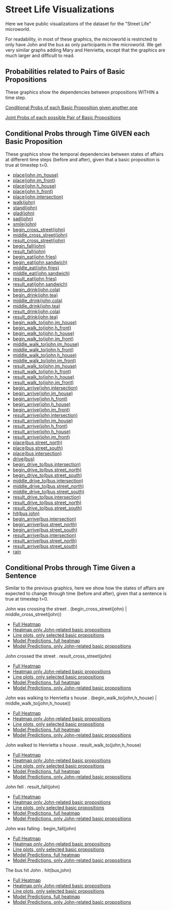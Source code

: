 # Street Life Visualizations

Here we have public visualizations of the dataset for the "Street Life" microworld. 

For readability, in most of these graphics, the microworld is restricted to only have John and the bus as only participants in the microworld. 
We get very similar graphs adding Mary and Henrietta, except that the graphics are much larger and difficult to read.



## Probabilities related to Pairs of Basic Propositions

These graphics show the dependencies between propositions WITHIN a time step.

[Conditional Probs of each Basic Proposition given another one](https://iesus.github.io/dynamic-dss-websites/pairs/cond_probs.html)

[Joint Probs of each possible Pair of Basic Propositions](https://iesus.github.io/dynamic-dss-websites/pairs/joint_probs.html)



## Conditional Probs through Time GIVEN each Basic Proposition

These graphics show the temporal dependencies between states of affairs at different time steps (before and after), given that a basic proposition is true at timestep t=0.

* [place(john,jm_house)](https://iesus.github.io/dynamic-dss-websites/across_time/place_john_jm_house.html)
* [place(john,jm_front)](https://iesus.github.io/dynamic-dss-websites/across_time/place_john_jm_front.html)
* [place(john,h_house)](https://iesus.github.io/dynamic-dss-websites/across_time/place_john_h_house.html)
* [place(john,h_front)](https://iesus.github.io/dynamic-dss-websites/across_time/place_john_h_front.html)
* [place(john,intersection)](https://iesus.github.io/dynamic-dss-websites/across_time/place_john_intersection.html)
* [walk(john)](https://iesus.github.io/dynamic-dss-websites/across_time/walk_john.html)
* [stand(john)](https://iesus.github.io/dynamic-dss-websites/across_time/stand_john.html)
* [glad(john)](https://iesus.github.io/dynamic-dss-websites/across_time/glad_john.html)
* [sad(john)](https://iesus.github.io/dynamic-dss-websites/across_time/sad_john.html)
* [smile(john)](https://iesus.github.io/dynamic-dss-websites/across_time/smile_john.html)
* [begin_cross_street(john)](https://iesus.github.io/dynamic-dss-websites/across_time/begin_cross_street_john.html)
* [middle_cross_street(john)](https://iesus.github.io/dynamic-dss-websites/across_time/middle_cross_street_john.html)
* [result_cross_street(john)](https://iesus.github.io/dynamic-dss-websites/across_time/result_cross_street_john.html)
* [begin_fall(john)](https://iesus.github.io/dynamic-dss-websites/across_time/begin_fall_john.html)
* [result_fall(john)](https://iesus.github.io/dynamic-dss-websites/across_time/result_fall_john.html)
* [begin_eat(john,fries)](https://iesus.github.io/dynamic-dss-websites/across_time/begin_eat_john_fries.html)
* [begin_eat(john,sandwich)](https://iesus.github.io/dynamic-dss-websites/across_time/begin_eat_john_sandwich.html)
* [middle_eat(john,fries)](https://iesus.github.io/dynamic-dss-websites/across_time/middle_eat_john_fries.html)
* [middle_eat(john,sandwich)](https://iesus.github.io/dynamic-dss-websites/across_time/middle_eat_john_sandwich.html)
* [result_eat(john,fries)](https://iesus.github.io/dynamic-dss-websites/across_time/result_eat_john_fries.html)
* [result_eat(john,sandwich)](https://iesus.github.io/dynamic-dss-websites/across_time/result_eat_john_sandwich.html)
* [begin_drink(john,cola)](https://iesus.github.io/dynamic-dss-websites/across_time/begin_drink_john_cola.html)
* [begin_drink(john,tea)](https://iesus.github.io/dynamic-dss-websites/across_time/begin_drink_john_tea.html)
* [middle_drink(john,cola)](https://iesus.github.io/dynamic-dss-websites/across_time/middle_drink_john_cola.html)
* [middle_drink(john,tea)](https://iesus.github.io/dynamic-dss-websites/across_time/middle_drink_john_tea.html)
* [result_drink(john,cola)](https://iesus.github.io/dynamic-dss-websites/across_time/result_drink_john_cola.html)
* [result_drink(john,tea)](https://iesus.github.io/dynamic-dss-websites/across_time/result_drink_john_tea.html)
* [begin_walk_to(john,jm_house)](https://iesus.github.io/dynamic-dss-websites/across_time/begin_walk_to_john_jm_house.html)
* [begin_walk_to(john,h_front)](https://iesus.github.io/dynamic-dss-websites/across_time/begin_walk_to_john_h_front.html)
* [begin_walk_to(john,h_house)](https://iesus.github.io/dynamic-dss-websites/across_time/begin_walk_to_john_h_house.html)
* [begin_walk_to(john,jm_front)](https://iesus.github.io/dynamic-dss-websites/across_time/begin_walk_to_john_jm_front.html)
* [middle_walk_to(john,jm_house)](https://iesus.github.io/dynamic-dss-websites/across_time/middle_walk_to_john_jm_house.html)
* [middle_walk_to(john,h_front)](https://iesus.github.io/dynamic-dss-websites/across_time/middle_walk_to_john_h_front.html)
* [middle_walk_to(john,h_house)](https://iesus.github.io/dynamic-dss-websites/across_time/middle_walk_to_john_h_house.html)
* [middle_walk_to(john,jm_front)](https://iesus.github.io/dynamic-dss-websites/across_time/middle_walk_to_john_jm_front.html)
* [result_walk_to(john,jm_house)](https://iesus.github.io/dynamic-dss-websites/across_time/result_walk_to_john_jm_house.html)
* [result_walk_to(john,h_front)](https://iesus.github.io/dynamic-dss-websites/across_time/result_walk_to_john_h_front.html)
* [result_walk_to(john,h_house)](https://iesus.github.io/dynamic-dss-websites/across_time/result_walk_to_john_h_house.html)
* [result_walk_to(john,jm_front)](https://iesus.github.io/dynamic-dss-websites/across_time/result_walk_to_john_jm_front.html)
* [begin_arrive(john,intersection)](https://iesus.github.io/dynamic-dss-websites/across_time/begin_arrive_john_intersection.html)
* [begin_arrive(john,jm_house)](https://iesus.github.io/dynamic-dss-websites/across_time/begin_arrive_john_jm_house.html)
* [begin_arrive(john,h_front)](https://iesus.github.io/dynamic-dss-websites/across_time/begin_arrive_john_h_front.html)
* [begin_arrive(john,h_house)](https://iesus.github.io/dynamic-dss-websites/across_time/begin_arrive_john_h_house.html)
* [begin_arrive(john,jm_front)](https://iesus.github.io/dynamic-dss-websites/across_time/begin_arrive_john_jm_front.html)
* [result_arrive(john,intersection)](https://iesus.github.io/dynamic-dss-websites/across_time/result_arrive_john_intersection.html)
* [result_arrive(john,jm_house)](https://iesus.github.io/dynamic-dss-websites/across_time/result_arrive_john_jm_house.html)
* [result_arrive(john,h_front)](https://iesus.github.io/dynamic-dss-websites/across_time/result_arrive_john_h_front.html)
* [result_arrive(john,h_house)](https://iesus.github.io/dynamic-dss-websites/across_time/result_arrive_john_h_house.html)
* [result_arrive(john,jm_front)](https://iesus.github.io/dynamic-dss-websites/across_time/result_arrive_john_jm_front.html)
* [place(bus,street_north)](https://iesus.github.io/dynamic-dss-websites/across_time/place_bus_street_north.html)
* [place(bus,street_south)](https://iesus.github.io/dynamic-dss-websites/across_time/place_bus_street_south.html)
* [place(bus,intersection)](https://iesus.github.io/dynamic-dss-websites/across_time/place_bus_intersection.html)
* [drive(bus)](https://iesus.github.io/dynamic-dss-websites/across_time/drive_bus.html)
* [begin_drive_to(bus,intersection)](https://iesus.github.io/dynamic-dss-websites/across_time/begin_drive_to_bus_intersection.html)
* [begin_drive_to(bus,street_north)](https://iesus.github.io/dynamic-dss-websites/across_time/begin_drive_to_bus_street_north.html)
* [begin_drive_to(bus,street_south)](https://iesus.github.io/dynamic-dss-websites/across_time/begin_drive_to_bus_street_south.html)
* [middle_drive_to(bus,intersection)](https://iesus.github.io/dynamic-dss-websites/across_time/middle_drive_to_bus_intersection.html)
* [middle_drive_to(bus,street_north)](https://iesus.github.io/dynamic-dss-websites/across_time/middle_drive_to_bus_street_north.html)
* [middle_drive_to(bus,street_south)](https://iesus.github.io/dynamic-dss-websites/across_time/middle_drive_to_bus_street_south.html)
* [result_drive_to(bus,intersection)](https://iesus.github.io/dynamic-dss-websites/across_time/result_drive_to_bus_intersection.html)
* [result_drive_to(bus,street_north)](https://iesus.github.io/dynamic-dss-websites/across_time/result_drive_to_bus_street_north.html)
* [result_drive_to(bus,street_south)](https://iesus.github.io/dynamic-dss-websites/across_time/result_drive_to_bus_street_south.html)
* [hit(bus,john)](https://iesus.github.io/dynamic-dss-websites/across_time/hit_bus_john.html)
* [begin_arrive(bus,intersection)](https://iesus.github.io/dynamic-dss-websites/across_time/begin_arrive_bus_intersection.html)
* [begin_arrive(bus,street_north)](https://iesus.github.io/dynamic-dss-websites/across_time/begin_arrive_bus_street_north.html)
* [begin_arrive(bus,street_south)](https://iesus.github.io/dynamic-dss-websites/across_time/begin_arrive_bus_street_south.html)
* [result_arrive(bus,intersection)](https://iesus.github.io/dynamic-dss-websites/across_time/result_arrive_bus_intersection.html)
* [result_arrive(bus,street_north)](https://iesus.github.io/dynamic-dss-websites/across_time/result_arrive_bus_street_north.html)
* [result_arrive(bus,street_south)](https://iesus.github.io/dynamic-dss-websites/across_time/result_arrive_bus_street_south.html)
* [rain](https://iesus.github.io/dynamic-dss-websites/across_time/rain.html)

## Conditional Probs through Time Given a Sentence

Similar to the previous graphics, here we show how the states of affairs are expected to change through time (before and after), given that a sentence is true at timestep t=0.

John was crossing the street .  (begin_cross_street(john) | middle_cross_street(john))

* [Full Heatmap](https://iesus.github.io/dynamic-dss-websites/across_time/john_was_crossing_the_street_HM_all.html)
* [Heatmap only John-related basic propositions](https://iesus.github.io/dynamic-dss-websites/across_time/john_was_crossing_the_street_HM_john.html)
* [Line plots, only selected basic propositions](https://iesus.github.io/dynamic-dss-websites/across_time/john_was_crossing_the_street_lines_cross.html)
* [Model Predictions, full heatmap](https://iesus.github.io/dynamic-dss-websites/across_time/modelpreds_john_was_crossing_the_street_HM_all.html)
* [Model Predictions, only John-related basic propositions](https://iesus.github.io/dynamic-dss-websites/across_time/modelpreds_john_was_crossing_the_street_HM_john.html)

John crossed the street .  result_cross_street(john)

* [Full Heatmap](https://iesus.github.io/dynamic-dss-websites/across_time/john_crossed_the_street_HM_all.html)
* [Heatmap only John-related basic propositions](https://iesus.github.io/dynamic-dss-websites/across_time/john_crossed_the_street_HM_john.html)
* [Line plots, only selected basic propositions](https://iesus.github.io/dynamic-dss-websites/across_time/john_crossed_the_street_lines_cross.html)
* [Model Predictions, full heatmap](https://iesus.github.io/dynamic-dss-websites/across_time/modelpreds_john_crossed_the_street_HM_all.html)
* [Model Predictions, only John-related basic propositions](https://iesus.github.io/dynamic-dss-websites/across_time/modelpreds_john_crossed_the_street_HM_john.html)

John was walking to Henrietta s house .  (begin_walk_to(john,h_house) | middle_walk_to(john,h_house))

* [Full Heatmap](https://iesus.github.io/dynamic-dss-websites/across_time/john_was_walking_to_henrietta_s_house_HM_all.html)
* [Heatmap only John-related basic propositions](https://iesus.github.io/dynamic-dss-websites/across_time/john_was_walking_to_henrietta_s_house_HM_john.html)
* [Line plots, only selected basic propositions](https://iesus.github.io/dynamic-dss-websites/across_time/john_was_walking_to_henrietta_s_house_lines_cross.html)
* [Model Predictions, full heatmap](https://iesus.github.io/dynamic-dss-websites/across_time/modelpreds_john_was_walking_to_henrietta_s_house_HM_all.html)
* [Model Predictions, only John-related basic propositions](https://iesus.github.io/dynamic-dss-websites/across_time/modelpreds_john_was_walking_to_henrietta_s_house_HM_john.html)

John walked to Henrietta s house .  result_walk_to(john,h_house)

* [Full Heatmap](https://iesus.github.io/dynamic-dss-websites/across_time/john_walked_to_henrietta_s_house_HM_all.html)
* [Heatmap only John-related basic propositions](https://iesus.github.io/dynamic-dss-websites/across_time/john_walked_to_henrietta_s_house_HM_john.html)
* [Line plots, only selected basic propositions](https://iesus.github.io/dynamic-dss-websites/across_time/john_walked_to_henrietta_s_house_lines_cross.html)
* [Model Predictions, full heatmap](https://iesus.github.io/dynamic-dss-websites/across_time/modelpreds_john_walked_to_henrietta_s_house_HM_all.html)
* [Model Predictions, only John-related basic propositions](https://iesus.github.io/dynamic-dss-websites/modelpreds_john_walked_to_henrietta_s_house_HM_john.html)

John fell .  result_fall(john)

* [Full Heatmap](https://iesus.github.io/dynamic-dss-websites/across_time/john_fell_HM_all.html)
* [Heatmap only John-related basic propositions](https://iesus.github.io/dynamic-dss-websites/across_time/john_fell_HM_john.html)
* [Line plots, only selected basic propositions](https://iesus.github.io/dynamic-dss-websites/across_time/john_fell_lines_cross.html)
* [Model Predictions, full heatmap](https://iesus.github.io/dynamic-dss-websites/across_time/modelpreds_john_fell_HM_all.html)
* [Model Predictions, only John-related basic propositions](https://iesus.github.io/dynamic-dss-websites/websites/modelpreds_john_fell_HM_john.html)

John was falling .  begin_fall(john)

* [Full Heatmap](https://iesus.github.io/dynamic-dss-websites/across_time/john_was_falling_HM_all.html)
* [Heatmap only John-related basic propositions](https://iesus.github.io/dynamic-dss-websites/across_time/john_was_falling_HM_john.html)
* [Line plots, only selected basic propositions](https://iesus.github.io/dynamic-dss-websites/across_time/john_was_falling_lines_cross.html)
* [Model Predictions, full heatmap](https://iesus.github.io/dynamic-dss-websites/across_time/modelpreds_john_was_falling_HM_all.html)
* [Model Predictions, only John-related basic propositions](https://iesus.github.io/dynamic-dss-websites/across_time/modelpreds_john_was_falling_HM_john.html)

The bus hit John .  hit(bus,john)

* [Full Heatmap](https://iesus.github.io/dynamic-dss-websites/across_time/the_bus_hit_john_HM_all.html)
* [Heatmap only John-related basic propositions](https://iesus.github.io/dynamic-dss-websites/across_time/the_bus_hit_john_HM_john.html)
* [Line plots, only selected basic propositions](https://iesus.github.io/dynamic-dss-websites/across_time/the_bus_hit_john_lines_cross.html)
* [Model Predictions, full heatmap](https://iesus.github.io/dynamic-dss-websites/across_time/modelpreds_the_bus_hit_john_HM_all.html)
* [Model Predictions, only John-related basic propositions](https://iesus.github.io/dynamic-dss-websites/across_time/modelpreds_the_bus_hit_john_HM_john.html)


